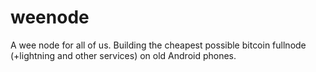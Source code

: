 # weenode
A wee node for all of us. Building the cheapest possible bitcoin fullnode (+lightning and other services) on old Android phones.
